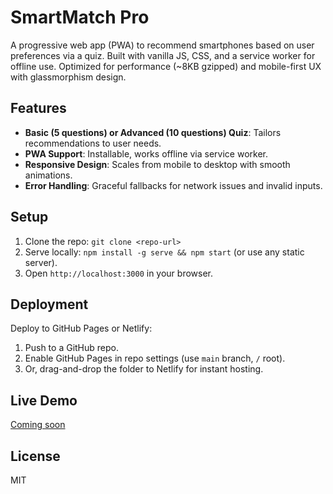 # SmartMatch Pro

A progressive web app (PWA) to recommend smartphones based on user preferences via a quiz. Built with vanilla JS, CSS, and a service worker for offline use. Optimized for performance (~8KB gzipped) and mobile-first UX with glassmorphism design.

## Features
- **Basic (5 questions) or Advanced (10 questions) Quiz**: Tailors recommendations to user needs.
- **PWA Support**: Installable, works offline via service worker.
- **Responsive Design**: Scales from mobile to desktop with smooth animations.
- **Error Handling**: Graceful fallbacks for network issues and invalid inputs.

## Setup
1. Clone the repo: `git clone <repo-url>`
2. Serve locally: `npm install -g serve && npm start` (or use any static server).
3. Open `http://localhost:3000` in your browser.

## Deployment
Deploy to GitHub Pages or Netlify:
1. Push to a GitHub repo.
2. Enable GitHub Pages in repo settings (use `main` branch, `/` root).
3. Or, drag-and-drop the folder to Netlify for instant hosting.

## Live Demo
[Coming soon]()

## License
MIT